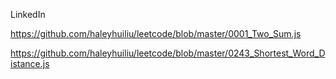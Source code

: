 LinkedIn

https://github.com/haleyhuiliu/leetcode/blob/master/0001_Two_Sum.js

https://github.com/haleyhuiliu/leetcode/blob/master/0243_Shortest_Word_Distance.js
